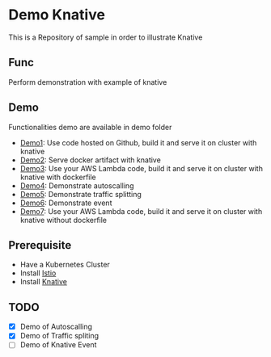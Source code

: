 # Demo Knative

This is a Repository of sample in order to illustrate Knative

## Func

Perform demonstration with example of knative

## Demo

Functionalities demo are available in demo folder

- [Demo1](demo1/README.MD): Use code hosted on Github, build it and serve it on cluster with knative
- [Demo2](demo2/README.MD): Serve docker artifact with knative
- [Demo3](demo3/README.MD): Use your AWS Lambda code, build it and serve it on cluster with knative with dockerfile
- [Demo4](demo4/README.MD): Demonstrate autoscalling
- [Demo5](demo5/README.MD): Demonstrate traffic splitting
- [Demo6](demo6/README.MD): Demonstrate event
- [Demo7](demo7/README.MD): Use your AWS Lambda code, build it and serve it on cluster with knative without dockerfile

## Prerequisite

- Have a Kubernetes Cluster
- Install [Istio](https://istio.io)
- Install [Knative](https://github.com/knative/docs)

## TODO

- [x] Demo of Autoscalling
- [x] Demo of Traffic spliting 
- [ ] Demo of Knative Event